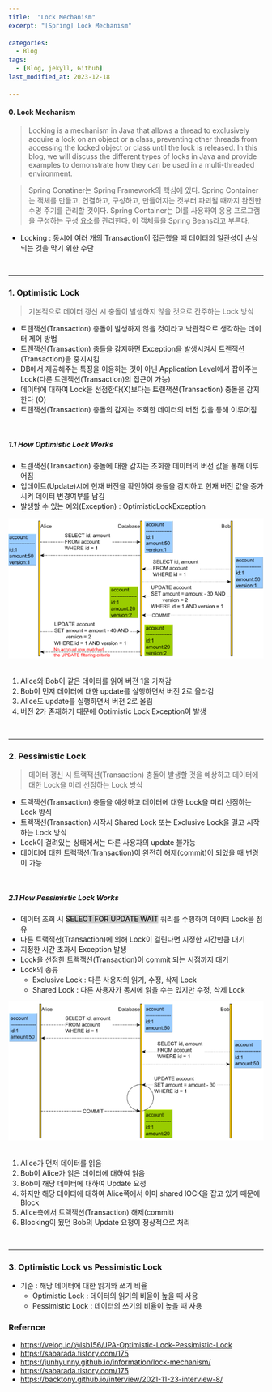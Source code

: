 ```yaml
---
title:  "Lock Mechanism"
excerpt: "[Spring] Lock Mechanism"

categories:
  - Blog
tags:
  - [Blog, jekyll, Github]
last_modified_at: 2023-12-18

---
```



#### 0. Lock Mechanism

> Locking is a mechanism in Java that allows a thread to exclusively acquire a lock on an object or a class, preventing other threads from accessing the locked object or class until the lock is released. In this blog, we will discuss the different types of locks in Java and provide examples to demonstrate how they can be used in a multi-threaded environment.

> Spring Conatiner는 Spring Framework의 핵심에 있다. Spring Container는 객체를 만들고, 연결하고, 구성하고, 만들어지는 것부터 파괴될 때까지 완전한 수명 주기를 관리할 것이다. Spring Container는 DI를 사용하여 응용 프로그램을 구성하는 구성 요소를 관리한다. 이 객체들을 Spring Beans라고 부른다.


- Locking : 동시에 여러 개의 Transaction이 접근했을 때 데이터의 일관성이 손상되는 것을 막기 위한 수단


<br />

---


### 1. Optimistic Lock

> 기본적으로 데이터 갱신 시 충돌이 발생하지 않을 것으로 간주하는 Lock 방식


- 트랜잭션(Transaction) 충돌이 발생하지 않을 것이라고 낙관적으로 생각하는 데이터 제어 방법
- 트랜잭션(Transaction) 충돌을 감지하면 Exception을 발생시켜서 트랜잭션(Transaction)을 중지시킴
- DB에서 제공해주는 특징을 이용하는 것이 아닌 Application Level에서 잡아주는 Lock(다른 트랜잭션(Transaction)의 접근이 가능)
- 데이터에 대하여 Lock을 선점한다(X)보다는 트랜잭션(Transaction) 충돌을 감지한다 (O) 
- 트랜잭션(Transaction) 충돌의 감지는 조회한 데이터의 버전 값을 통해 이루어짐


<br />

##### 1.1 How Optimistic Lock Works

- 트랜잭션(Transaction) 충돌에 대한 감지는 조회한 데이터의 버전 값을 통해 이루어짐
- 업데이트(Update)시에 현재 버전을 확인하여 충돌을 감지하고 현재 버전 값을 증가시켜 데이터 변경여부를 남김
- 발생할 수 있는 예외(Exception) : OptimisticLockException

![image info](/assets/img/optimistic.png)
<img src="/assets/img/optimistic.png" alt="" width="0" height="0">

1. Alice와 Bob이 같은 데이터를 읽어 버전 1을 가져감
2. Bob이 먼저 데이터에 대한 update를 실행하면서 버전 2로 올라감
3. Alice도 update를 실행하면서 버전 2로 올림
4. 버전 2가 존재하기 때문에 Optimistic Lock Exception이 발생

<br />

---


### 2. Pessimistic Lock

> 데이터 갱신 시 트랙잭션(Transaction) 충돌이 발생할 것을 예상하고 데이터에 대한 Lock을 미리 선점하는 Lock 방식

- 트랙잭션(Transaction) 충돌을 예상하고 데이터에 대한 Lock을 미리 선점하는 Lock 방식
- 트랙잭션(Transaction) 시작시 Shared Lock 또는 Exclusive Lock을 걸고 시작하는 Lock 방식
- Lock이 걸려있는 상태에서는 다른 사용자의 update 불가능
- 데이터에 대한 트랙잭션(Transaction)이 완전히 해제(commit)이 되었을 때 변경이 가능


<br />

##### 2.1 How Pessimistic Lock Works

- 데이터 조회 시 <mark style="background-color:#cccccc">SELECT FOR UPDATE WAIT</mark> 쿼리를 수행하여 데이터 Lock을 점유
 - 다른 트랙잭션(Transaction)에 의해 Lock이 걸린다면 지정한 시간만큼 대기
 - 지정한 시간 초과시 Exception 발생
- Lock을 선점한 트랙잭션(Transaction)이 commit 되는 시점까지 대기
- Lock의 종류
  - Exclusive Lock : 다른 사용자의 읽기, 수정, 삭제 Lock
  - Shared Lock : 다른 사용자가 동시에 읽을 수는 있지만 수정, 삭제 Lock

![image info](/assets/img/pessimistic.png)
<img src="/assets/img/pessimistic.png" alt="" width="0" height="0">

1. Alice가 먼저 데이터를 읽음
2. Bob이 Alice가 읽은 데이터에 대하여 읽음
3. Bob이 해당 데이터에 대하여 Update 요청
4. 하지만 해당 데이터에 대하여 Alice쪽에서 이미 shared lOCK을 잡고 있기 때문에 Block
5. Alice측에서 트랙잭션(Transaction) 해제(commit)
6. Blocking이 됬던 Bob의 Update 요청이 정상적으로 처리

<br />

---

### 3. Optimistic Lock vs Pessimistic Lock

- 기준 : 해당 데이터에 대한 읽기와 쓰기 비율
  - Optimistic Lock : 데이터의 읽기의 비율이 높을 때 사용
  - Pessimistic Lock : 데이터의 쓰기의 비율이 높을 때 사용


### Refernce 
- https://velog.io/@lsb156/JPA-Optimistic-Lock-Pessimistic-Lock
- https://sabarada.tistory.com/175
- https://junhyunny.github.io/information/lock-mechanism/
- https://sabarada.tistory.com/175
- https://backtony.github.io/interview/2021-11-23-interview-8/